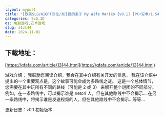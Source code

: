 ```yaml
---
layout: mypost
title: "[欧美SLG/AIGPT汉化/3D]我的妻子 My Wife Mariko [v0.1] [PC+安卓/1.54G]"
categories: SLG,3D
os: 电脑游戏,安卓游戏
slug: a13144
date: 2024-11-01
---
```


## 下载地址：

[https://qfafa.com/article/13144.html](https://qfafa.com/article/13144.html)

游戏介绍：
我鼓励您阅读介绍，我会在其中介绍有关开发的信息。
我在该介绍中提出的一个重要观点是，这个故事可能会成为多路线之谜。
这是一个总体情节，您需要在其中玩所有不同的路线（可能是 2 或 3）
来解开整个谜团的不同部分。
例如，在一条路线中，可以揭示谁是 netori 人，但在其他路线中不会揭示...
在另一条路线中，将揭示谁是发送视频的人，但在其他路线中不会揭示...等等...

更新日志：v0.1
初始版本